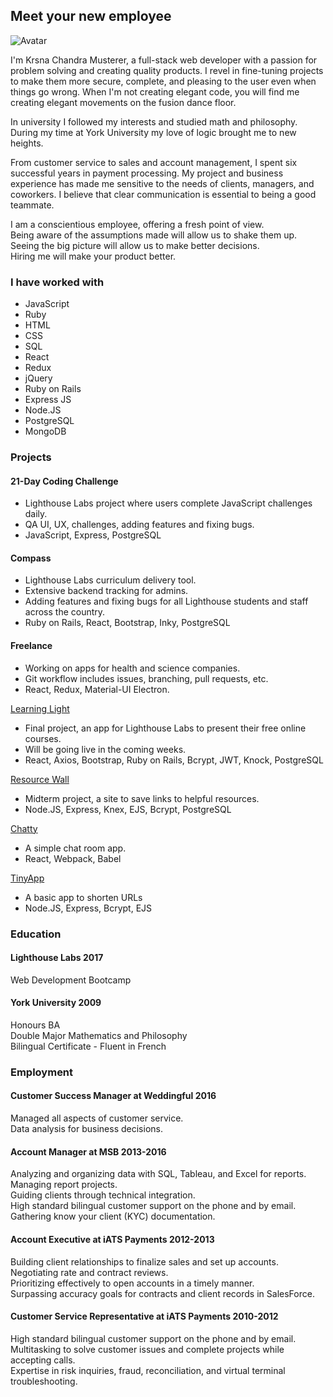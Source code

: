 ## Meet your new employee

![Avatar](https://avatars2.githubusercontent.com/u/23459400?s=400&u=f087a447964e53ef59728861e3de4415104a3007&v=4)

I'm Krsna Chandra Musterer, a full-stack web developer with a passion for problem solving and creating quality products. I revel in fine-tuning projects to make them more secure, complete, and pleasing to the user even when things go wrong. When I'm not creating elegant code, you will find me creating elegant movements on the fusion dance floor.

In university I followed my interests and studied math and philosophy. During my time at York University my love of logic brought me to new heights.

From customer service to sales and account management, I spent six successful years in payment processing. My project and business experience has made me sensitive to the needs of clients, managers, and coworkers. I believe that clear communication is essential to being a good teammate.

I am a conscientious employee, offering a fresh point of view.  
Being aware of the assumptions made will allow us to shake them up.  
Seeing the big picture will allow us to make better decisions.  
Hiring me will make your product better.

### I have worked with

- JavaScript
- Ruby
- HTML
- CSS
- SQL
- React
- Redux
- jQuery
- Ruby on Rails
- Express JS
- Node.JS
- PostgreSQL
- MongoDB

### Projects

#### 21-Day Coding Challenge
- Lighthouse Labs project where users complete JavaScript challenges daily.
- QA UI, UX, challenges, adding features and fixing bugs.
- JavaScript, Express, PostgreSQL

#### Compass
- Lighthouse Labs curriculum delivery tool.
- Extensive backend tracking for admins.
- Adding features and fixing bugs for all Lighthouse students and staff across the country.
- Ruby on Rails, React, Bootstrap, Inky, PostgreSQL

#### Freelance	
- Working on apps for health and science companies.
- Git workflow includes issues, branching, pull requests, etc.
- React, Redux, Material-UI Electron.

[Learning Light](https://github.com/krsnachandra/learning-light)
- Final project, an app for Lighthouse Labs to present their free online courses.
- Will be going live in the coming weeks.
- React, Axios, Bootstrap, Ruby on Rails, Bcrypt, JWT, Knock, PostgreSQL

[Resource Wall](https://github.com/krsnachandra/resourcewall)
- Midterm project, a site to save links to helpful resources.
- Node.JS, Express, Knex, EJS, Bcrypt, PostgreSQL

[Chatty](https://github.com/krsnachandra/chatty)
- A simple chat room app.
- React, Webpack, Babel

[TinyApp](https://github.com/krsnachandra/tinyapp)
- A basic app to shorten URLs
- Node.JS, Express, Bcrypt, EJS

### Education

#### Lighthouse Labs 2017
Web Development Bootcamp

#### York University 2009
Honours BA  
Double Major Mathematics and Philosophy  
Bilingual Certificate - Fluent in French

### Employment

#### Customer Success Manager at Weddingful 2016
Managed all aspects of customer service.  
Data analysis for business decisions.

#### Account Manager at MSB 2013-2016
Analyzing and organizing data with SQL, Tableau, and Excel for reports.  
Managing report projects.  
Guiding clients through technical integration.  
High standard bilingual customer support on the phone and by email.  
Gathering know your client (KYC) documentation.

#### Account Executive at iATS Payments 2012-2013
Building client relationships to finalize sales and set up accounts.  
Negotiating rate and contract reviews.  
Prioritizing effectively to open accounts in a timely manner.  
Surpassing accuracy goals for contracts and client records in SalesForce.

#### Customer Service Representative at iATS Payments 2010-2012
High standard bilingual customer support on the phone and by email.  
Multitasking to solve customer issues and complete projects while accepting calls.  
Expertise in risk inquiries, fraud, reconciliation, and virtual terminal troubleshooting.
